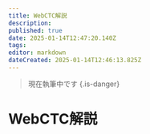 ```yaml
---
title: WebCTC解説
description: 
published: true
date: 2025-01-14T12:47:20.140Z
tags: 
editor: markdown
dateCreated: 2025-01-14T12:46:13.825Z
---
```


> 現在執筆中です
{.is-danger}

# WebCTC解説